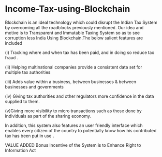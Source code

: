 # Income-Tax-using-Blockchain

Blockchain is an ideal technology which could disrupt the Indian Tax System by overcoming all the roadblocks previously mentioned. Our idea and motive is to Transparent and Immutable Taxing System so as to see corruption less India Using Blockchain.The below salient features are included 


(i) Tracking where and when tax  has been paid, and in doing so reduce tax fraud .

(ii) Helping multinational companies provide a consistent data set for multiple tax authorities

(iii) Adds value within a business, between businesses & between businesses and governments

(iv) Giving tax authorities and other regulators more confidence in the data supplied to them. 

(v)Giving more visibility to micro transactions such as those done by individuals as part of the sharing economy.

In addition, this system also features an user friendly interface which enables every citizen of the country to potentially know how his contributed tax has been put in use .

VALUE ADDED Bonus Incentive of the System is to Enhance  Right to Information Act
